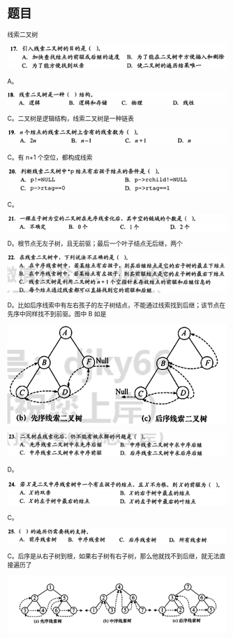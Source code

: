 # 题目

线索二叉树

![Untitled](%E9%A2%98%E7%9B%AE%20d12e7bff89ea48fdbbf5f25db6977edd/Untitled.png)

A。

![Untitled](%E9%A2%98%E7%9B%AE%20d12e7bff89ea48fdbbf5f25db6977edd/Untitled%201.png)

C。二叉树是逻辑结构，线索二叉树是一种链表

![Untitled](%E9%A2%98%E7%9B%AE%20d12e7bff89ea48fdbbf5f25db6977edd/Untitled%202.png)

C。有 n+1 个空位，都构成线索

![Untitled](%E9%A2%98%E7%9B%AE%20d12e7bff89ea48fdbbf5f25db6977edd/Untitled%203.png)

C。

![Untitled](%E9%A2%98%E7%9B%AE%20d12e7bff89ea48fdbbf5f25db6977edd/Untitled%204.png)

D。根节点无左子树，且无前驱；最后一个叶子结点无后继，两个

![Untitled](%E9%A2%98%E7%9B%AE%20d12e7bff89ea48fdbbf5f25db6977edd/Untitled%205.png)

D。比如后序线索中有左右孩子的左子树结点，不能通过线索找到后继；该节点在先序中同样找不到前驱。图中 B 如是

![Untitled](%E9%A2%98%E7%9B%AE%20d12e7bff89ea48fdbbf5f25db6977edd/Untitled%206.png)

![Untitled](%E9%A2%98%E7%9B%AE%20d12e7bff89ea48fdbbf5f25db6977edd/Untitled%207.png)

D。

![Untitled](%E9%A2%98%E7%9B%AE%20d12e7bff89ea48fdbbf5f25db6977edd/Untitled%208.png)

C。

![Untitled](%E9%A2%98%E7%9B%AE%20d12e7bff89ea48fdbbf5f25db6977edd/Untitled%209.png)

C。后序是从右子树到根，如果右子树有右子树，那么他就找不到后继，就无法直接遍历了

![Untitled](%E9%A2%98%E7%9B%AE%20d12e7bff89ea48fdbbf5f25db6977edd/Untitled%2010.png)